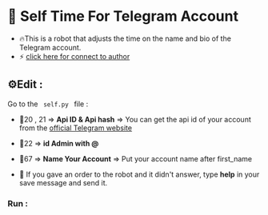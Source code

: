 # 🤖 Self Time For Telegram Account
- 🔥This is a robot that adjusts the time on the name and bio of the Telegram account.
- ⚡️ [click here for connect to author](https://t.me/ixAmirCom)
## ⚙️Edit :

Go to the <code> self.py </code> file :

- 📌20 , 21 => **Api ID & Api hash** => You can get the api id of your account from the [official Telegram website](https://my.telegram.org)

- 📌22 =>  **id Admin with @**

- 📌67 =>  **Name Your Account** => Put your account name after first_name

- 📌 If you gave an order to the robot and it didn't answer, type **help** in your save message and send it.

### Run :
